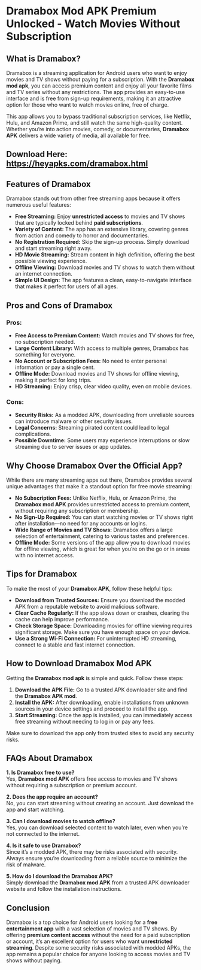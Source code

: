# Dramabox Mod APK Premium Unlocked - Watch Movies Without Subscription

## What is Dramabox?

Dramabox is a streaming application for Android users who want to enjoy movies and TV shows without paying for a subscription. With the **Dramabox mod apk**, you can access premium content and enjoy all your favorite films and TV series without any restrictions. The app provides an easy-to-use interface and is free from sign-up requirements, making it an attractive option for those who want to watch movies online, free of charge.

This app allows you to bypass traditional subscription services, like Netflix, Hulu, and Amazon Prime, and still watch the same high-quality content. Whether you’re into action movies, comedy, or documentaries, **Dramabox APK** delivers a wide variety of media, all available for free.

## Download Here: https://heyapks.com/dramabox.html

## Features of Dramabox

Dramabox stands out from other free streaming apps because it offers numerous useful features:

- **Free Streaming:** Enjoy **unrestricted access** to movies and TV shows that are typically locked behind **paid subscriptions**.
- **Variety of Content:** The app has an extensive library, covering genres from action and comedy to horror and documentaries.
- **No Registration Required:** Skip the sign-up process. Simply download and start streaming right away.
- **HD Movie Streaming:** Stream content in high definition, offering the best possible viewing experience.
- **Offline Viewing:** Download movies and TV shows to watch them without an internet connection.
- **Simple UI Design:** The app features a clean, easy-to-navigate interface that makes it perfect for users of all ages.

## Pros and Cons of Dramabox

### Pros:
- **Free Access to Premium Content:** Watch movies and TV shows for free, no subscription needed.
- **Large Content Library:** With access to multiple genres, Dramabox has something for everyone.
- **No Account or Subscription Fees:** No need to enter personal information or pay a single cent.
- **Offline Mode:** Download movies and TV shows for offline viewing, making it perfect for long trips.
- **HD Streaming:** Enjoy crisp, clear video quality, even on mobile devices.

### Cons:
- **Security Risks:** As a modded APK, downloading from unreliable sources can introduce malware or other security issues.
- **Legal Concerns:** Streaming pirated content could lead to legal complications.
- **Possible Downtime:** Some users may experience interruptions or slow streaming due to server issues or app updates.

## Why Choose Dramabox Over the Official App?

While there are many streaming apps out there, Dramabox provides several unique advantages that make it a standout option for free movie streaming:

- **No Subscription Fees:** Unlike Netflix, Hulu, or Amazon Prime, the **Dramabox mod APK** provides unrestricted access to premium content, without requiring any subscription or membership.
- **No Sign-Up Required:** You can start watching movies or TV shows right after installation—no need for any accounts or logins.
- **Wide Range of Movies and TV Shows:** Dramabox offers a large selection of entertainment, catering to various tastes and preferences.
- **Offline Mode:** Some versions of the app allow you to download movies for offline viewing, which is great for when you’re on the go or in areas with no internet access.

## Tips for Dramabox

To make the most of your **Dramabox APK**, follow these helpful tips:

- **Download from Trusted Sources:** Ensure you download the modded APK from a reputable website to avoid malicious software.
- **Clear Cache Regularly:** If the app slows down or crashes, clearing the cache can help improve performance.
- **Check Storage Space:** Downloading movies for offline viewing requires significant storage. Make sure you have enough space on your device.
- **Use a Strong Wi-Fi Connection:** For uninterrupted HD streaming, connect to a stable and fast internet connection.

## How to Download Dramabox Mod APK

Getting the **Dramabox mod apk** is simple and quick. Follow these steps:

1. **Download the APK File:** Go to a trusted APK downloader site and find the **Dramabox APK mod**.
2. **Install the APK:** After downloading, enable installations from unknown sources in your device settings and proceed to install the app.
3. **Start Streaming:** Once the app is installed, you can immediately access free streaming without needing to log in or pay any fees.

Make sure to download the app only from trusted sites to avoid any security risks.

## FAQs About Dramabox

**1. Is Dramabox free to use?**  
Yes, **Dramabox mod APK** offers free access to movies and TV shows without requiring a subscription or premium account.

**2. Does the app require an account?**  
No, you can start streaming without creating an account. Just download the app and start watching.

**3. Can I download movies to watch offline?**  
Yes, you can download selected content to watch later, even when you’re not connected to the internet.

**4. Is it safe to use Dramabox?**  
Since it’s a modded APK, there may be risks associated with security. Always ensure you’re downloading from a reliable source to minimize the risk of malware.

**5. How do I download the Dramabox APK?**  
Simply download the **Dramabox mod APK** from a trusted APK downloader website and follow the installation instructions.

## Conclusion

Dramabox is a top choice for Android users looking for a **free entertainment app** with a vast selection of movies and TV shows. By offering **premium content access** without the need for a paid subscription or account, it’s an excellent option for users who want **unrestricted streaming**. Despite some security risks associated with modded APKs, the app remains a popular choice for anyone looking to access movies and TV shows without paying.

